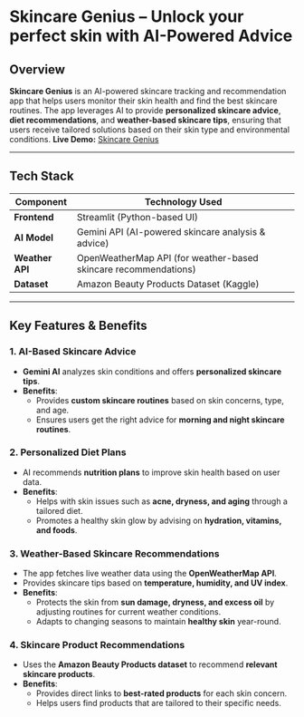 
# Skincare Genius – Unlock your perfect skin with AI-Powered Advice

## Overview
**Skincare Genius** is an AI-powered skincare tracking and recommendation app that helps users monitor their skin health and find the best skincare routines. The app leverages AI to provide **personalized skincare advice**, **diet recommendations**, and **weather-based skincare tips**, ensuring that users receive tailored solutions based on their skin type and environmental conditions.
 **Live Demo:** [Skincare Genius](https://skincare-genius.streamlit.app)  

---

## Tech Stack

| Component         | Technology Used                               |
|-------------------|-----------------------------------------------|
| **Frontend**      | Streamlit (Python-based UI)                  |
| **AI Model**      | Gemini API (AI-powered skincare analysis & advice) |
| **Weather API**   | OpenWeatherMap API (for weather-based skincare recommendations) |
| **Dataset**       | Amazon Beauty Products Dataset (Kaggle)      |

---

## Key Features & Benefits

### 1. AI-Based Skincare Advice
- **Gemini AI** analyzes skin conditions and offers **personalized skincare tips**.
- **Benefits**:
  - Provides **custom skincare routines** based on skin concerns, type, and age.
  - Ensures users get the right advice for **morning and night skincare routines**.

### 2. Personalized Diet Plans
- AI recommends **nutrition plans** to improve skin health based on user data.
- **Benefits**:
  - Helps with skin issues such as **acne, dryness, and aging** through a tailored diet.
  - Promotes a healthy skin glow by advising on **hydration, vitamins, and foods**.

### 3. Weather-Based Skincare Recommendations
- The app fetches live weather data using the **OpenWeatherMap API**.
- Provides skincare tips based on **temperature, humidity, and UV index**.
- **Benefits**:
  - Protects the skin from **sun damage, dryness, and excess oil** by adjusting routines for current weather conditions.
  - Adapts to changing seasons to maintain **healthy skin** year-round.

### 4. Skincare Product Recommendations
- Uses the **Amazon Beauty Products dataset** to recommend **relevant skincare products**.
- **Benefits**:
  - Provides direct links to **best-rated products** for each skin concern.
  - Helps users find products that are tailored to their specific needs.
